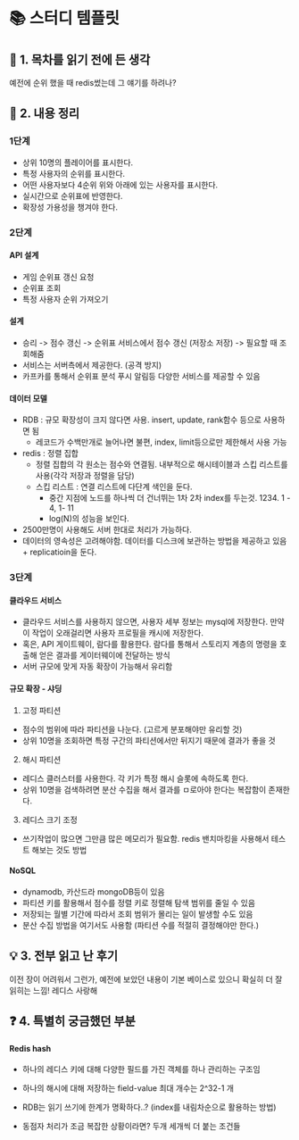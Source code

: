 # 📚 스터디 템플릿

## 📖 1. 목차를 읽기 전에 든 생각
예전에 순위 했을 때 redis썼는데 그 얘기를 하려나?

## 📝 2. 내용 정리
### 1단계
- 상위 10명의 플레이어를 표시한다.
- 특정 사용자의 순위를 표시한다.
- 어떤 사용자보다 4순위 위와 아래에 있는 사용자를 표시한다.
- 실시간으로 순위표에 반영한다.
- 확장성 가용성을 챙겨야 한다.

### 2단계

#### API 설계
- 게임 순위표 갱신 요청
- 순위표 조회
- 특정 사용자 순위 가져오기

#### 설계
- 승리 -> 점수 갱신 -> 순위표 서비스에서 점수 갱신 (저장소 저장) -> 필요할 때 조회해줌
- 서비스는 서버측에서 제공한다. (공격 방지)
- 카프카를 통해서 순위표 분석 푸시 알림등 다양한 서비스를 제공할 수 있음

#### 데이터 모델
- RDB : 규모 확장성이 크지 않다면 사용. insert, update, rank함수 등으로 사용하면 됨
  - 레코드가 수백만개로 늘어나면 불편, index, limit등으로만 제한해서 사용 가능
- redis : 정렬 집합
  - 정렬 집합의 각 원소는 점수와 연결됨. 내부적으로 해시테이블과 스킵 리스트를 사용(각각 저장과 정렬을 담당)
  - 스킵 리스트 : 연결 리스트에 다단계 색인을 둔다.
    - 중간 지점에 노드를 하나씩 더 건너뛰는 1차 2차 index를 두는것. 1234. 1 - 4, 1- 11
    - log(N)의 성능을 보인다.
- 2500만명이 사용해도 서버 한대로 처리가 가능하다.
- 데이터의 영속성은 고려해야함. 데이터를 디스크에 보관하는 방법을 제공하고 있음 + replicatioin을 둔다.

### 3단계
#### 클라우드 서비스
- 클라우드 서비스를 사용하지 않으면, 사용자 세부 정보는 mysql에 저장한다. 만약 이 작업이 오래걸리면 사용자 프로필을 캐시에 저장한다.
- 혹은, API 게이트웨이, 람다를 활용한다. 람다를 통해서 스토리지 계층의 명령을 호출해 얻은 결과를 게이터웨이에 전달하는 방식
- 서버 규모에 맞게 자동 확장이 가능해서 유리함

#### 규모 확장 - 샤딩
1. 고정 파티션
- 점수의 범위에 따라 파티션을 나눈다. (고르게 분포해야만 유리할 것)
- 상위 10명을 조회하면 특정 구간의 파티션에서만 뒤지기 때문에 결과가 좋을 것
2. 해시 파티션
- 레디스 클러스터를 사용한다. 각 키가 특정 해시 슬롯에 속하도록 한다.
- 상위 10명을 검색하려면 분산 수집을 해서 결과를 ㅁ로아야 한다는 복잡함이 존재한다.
3. 레디스 크기 조정
 - 쓰기작업이 많으면 그만큼 많은 메모리가 필요함. redis 밴치마킹을 사용해서 테스트 해보는 것도 방법

#### NoSQL
- dynamodb, 카산드라 mongoDB등이 있음
- 파티션 키를 활용해서 점수를 정렬 키로 정렬해 탐색 범위를 줄일 수 있음
- 저장되는 월별 기간에 따라서 조회 범위가 몰리는 일이 발생할 수도 있음
- 분산 수집 방법을 여기서도 사용함 (파티션 수를 적절히 결정해야만 한다.)

## 💡 3. 전부 읽고 난 후기
이전 장이 어려워서 그런가, 예전에 보았던 내용이 기본 베이스로 있으니 확실히 더 잘 읽히는 느낌!
레디스 사랑해

## ❓ 4. 특별히 궁금했던 부분
#### Redis hash
- 하나의 레디스 키에 대해 다양한 필드를 가진 객체를 하나 관리하는 구조임
- 하나의 해시에 대해 저장하는 field-value 최대 개수는 2^32-1 개

- RDB는 읽기 쓰기에 한계가 명확하다..? (index를 내림차순으로 활용하는 방법)
- 동점자 처리가 조금 복잡한 상황이라면? 두개 세개씩 더 붙는 조건들